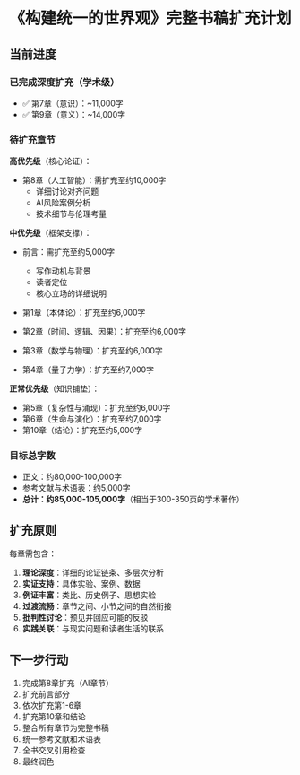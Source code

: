 # 《构建统一的世界观》完整书稿扩充计划

## 当前进度

### 已完成深度扩充（学术级）
- ✅ 第7章（意识）：~11,000字
- ✅ 第9章（意义）：~14,000字

### 待扩充章节

**高优先级**（核心论证）：
- 第8章（人工智能）：需扩充至约10,000字
  - 详细讨论对齐问题
  - AI风险案例分析
  - 技术细节与伦理考量

**中优先级**（框架支撑）：
- 前言：需扩充至约5,000字
  - 写作动机与背景
  - 读者定位
  - 核心立场的详细说明
  
- 第1章（本体论）：扩充至约6,000字
- 第2章（时间、逻辑、因果）：扩充至约6,000字
- 第3章（数学与物理）：扩充至约6,000字
- 第4章（量子力学）：扩充至约7,000字

**正常优先级**（知识铺垫）：
- 第5章（复杂性与涌现）：扩充至约6,000字
- 第6章（生命与演化）：扩充至约7,000字
- 第10章（结论）：扩充至约5,000字

### 目标总字数
- 正文：约80,000-100,000字
- 参考文献与术语表：约5,000字
- **总计：约85,000-105,000字**（相当于300-350页的学术著作）

## 扩充原则

每章需包含：
1. **理论深度**：详细的论证链条、多层次分析
2. **实证支持**：具体实验、案例、数据
3. **例证丰富**：类比、历史例子、思想实验
4. **过渡流畅**：章节之间、小节之间的自然衔接
5. **批判性讨论**：预见并回应可能的反驳
6. **实践关联**：与现实问题和读者生活的联系

## 下一步行动

1. 完成第8章扩充（AI章节）
2. 扩充前言部分
3. 依次扩充第1-6章
4. 扩充第10章和结论
5. 整合所有章节为完整书稿
6. 统一参考文献和术语表
7. 全书交叉引用检查
8. 最终润色


